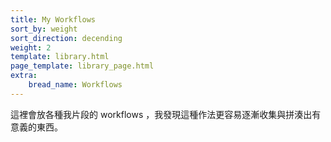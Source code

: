 ```yaml
---
title: My Workflows
sort_by: weight
sort_direction: decending
weight: 2
template: library.html
page_template: library_page.html
extra: 
    bread_name: Workflows
---
```


這裡會放各種我片段的 workflows ，我發現這種作法更容易逐漸收集與拼湊出有意義的東西。